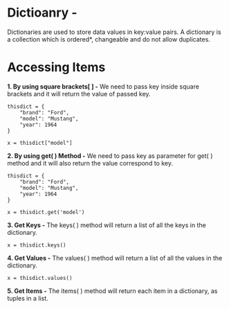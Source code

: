 # Dictioanry -
Dictionaries are used to store data values in key:value pairs. A dictionary is a collection which is ordered*, changeable and do not allow duplicates.

# Accessing Items
**1. By using square brackets[ ] -** We need to pass key inside square brackets and it will return the value of passed key.
    
    thisdict = {
        "brand": "Ford",
        "model": "Mustang",
        "year": 1964
    }

    x = thisdict["model"]

**2. By using get( ) Method -** We need to pass key as parameter for get( ) method and it will also return the value correspond to key.

    thisdict = {
        "brand": "Ford",
        "model": "Mustang",
        "year": 1964
    }

    x = thisdict.get('model')

**3. Get Keys -** The keys( ) method will return a list of all the keys in the dictionary.

    x = thisdict.keys()

**4. Get Values -** The values( ) method will return a list of all the values in the dictionary.

    x = thisdict.values()

**5. Get Items -** The items( ) method will return each item in a dictionary, as tuples in a list.